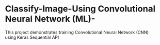 # Classify-Image-Using Convolutional Neural Network (ML)-
This project demonstrates training Convolutional Neural Network (CNN) using Keras Sequential API
